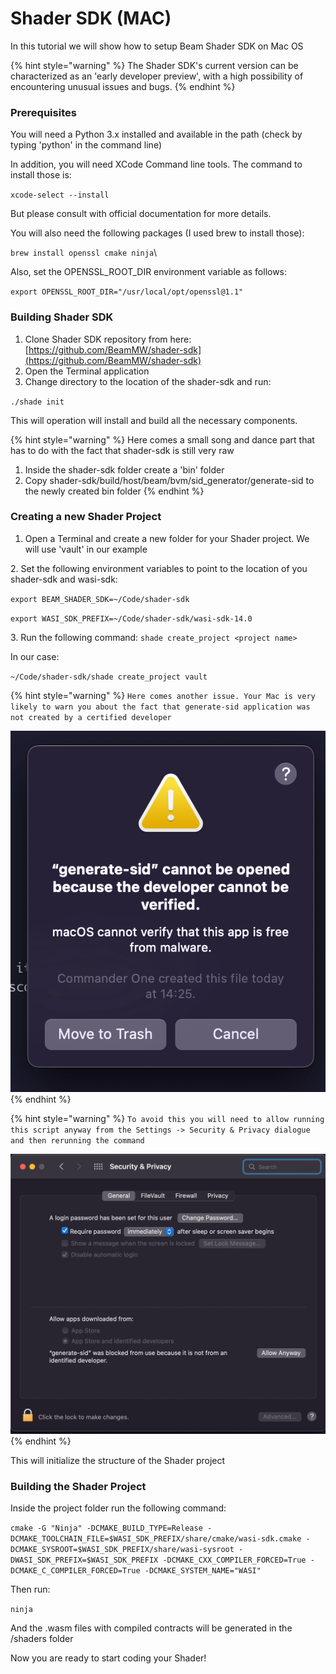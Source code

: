 # Shader SDK (MAC)

In this tutorial we will show how to setup Beam Shader SDK on Mac OS

{% hint style="warning" %}
The Shader SDK's current version can be characterized as an 'early developer preview', with a high possibility of encountering unusual issues and bugs.
{% endhint %}

### Prerequisites

You will  need a Python 3.x installed and available in the path (check by typing 'python' in the command line)

In addition, you will need XCode Command line tools. The command to install those is:

`xcode-select --install`

But please consult with official documentation for more details.

You will also need the following packages (I used brew to install those):

`brew install openssl cmake ninja`\


Also, set the OPENSSL\_ROOT\_DIR environment variable as follows:

`export OPENSSL_ROOT_DIR="/usr/local/opt/openssl@1.1"`



### Building Shader SDK

1. Clone Shader SDK repository from here: [https://github.com/BeamMW/shader-sdk](https://github.com/BeamMW/shader-sdk)
2. Open the Terminal application
3. Change directory to the location of the shader-sdk and run:&#x20;

`./shade init`

This will operation will install and build all the necessary components.

{% hint style="warning" %}
Here comes a small song and dance part that has to do with the fact that shader-sdk is still very raw

1. Inside the shader-sdk folder create a 'bin' folder
2. Copy shader-sdk/build/host/beam/bvm/sid\_generator/generate-sid to the newly created bin folder
{% endhint %}



### Creating a new Shader Project

1. Open a Terminal and create a new folder for your Shader project. We will use 'vault' in our example

2\. Set the following environment variables to point to the location of you shader-sdk and wasi-sdk:

`export BEAM_SHADER_SDK=~/Code/shader-sdk`

`export WASI_SDK_PREFIX=~/Code/shader-sdk/wasi-sdk-14.0`

3\. Run the following command: `shade create_project <project name>`

In our case:

`~/Code/shader-sdk/shade create_project vault`

{% hint style="warning" %}
`Here comes another issue. Your Mac is very likely to warn you about the fact that generate-sid application was not created by a certified developer`

![](<.gitbook/assets/Screen Shot 2022-11-19 at 14.27.00 (1).png>)
{% endhint %}

{% hint style="warning" %}
`To avoid this you will need to allow running this script anyway from the Settings -> Security & Privacy dialogue and then rerunning the command`

![](<.gitbook/assets/Screen Shot 2022-11-19 at 14.27.55.png>)
{% endhint %}

This will initialize the structure of the Shader project



### Building the Shader Project

Inside the project folder run the following command:

`cmake -G "Ninja" -DCMAKE_BUILD_TYPE=Release -DCMAKE_TOOLCHAIN_FILE=$WASI_SDK_PREFIX/share/cmake/wasi-sdk.cmake -DCMAKE_SYSROOT=$WASI_SDK_PREFIX/share/wasi-sysroot -DWASI_SDK_PREFIX=$WASI_SDK_PREFIX -DCMAKE_CXX_COMPILER_FORCED=True -DCMAKE_C_COMPILER_FORCED=True -DCMAKE_SYSTEM_NAME="WASI"`

Then run:

`ninja`

And the .wasm files with compiled contracts will be generated in the /shaders folder









Now you are ready to start coding your Shader!
